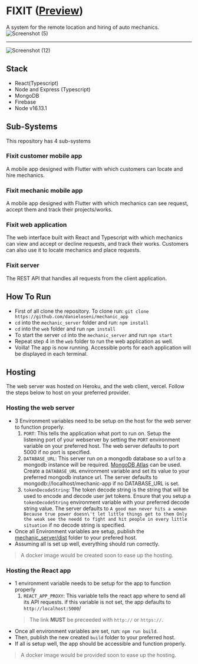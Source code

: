 # FIXIT ([Preview](https://fixit-neon.vercel.app/))
A system for the remote location and hiring of auto mechanics.
![Screenshot (5)](https://user-images.githubusercontent.com/45489948/174280182-257666b9-6eda-415e-8499-0c19d7eecc2e.png)
_________
![Screenshot (12)](https://user-images.githubusercontent.com/45489948/174280211-c5414534-ea99-4a7b-8918-3bd41887bd72.png)

## Stack
- React(Typescript)
- Node and Express (Typescript)
- MongoDB
- Firebase
- Node v16.13.1

## Sub-Systems
This repository has 4 sub-systems

### Fixit customer mobile app
A mobile app designed with Flutter with which customers can locate and hire mechanics.
### Fixit mechanic mobile app
A mobile app designed with Flutter with which mechanics can see request, accept them and track their projects/works.
### Fixit web application
The web interface built with React and Typescript with which mechanics can view and accept or decline requests, and track their works. Customers can also use it to locate mechanics and place requests.
### Fixit server
The REST API that handles all requests from the client application.


## How To Run

- First of all clone the repository. To clone run:
  `git clone https://github.com/danieloseni/mechanic_app`
- `cd` into the `mechanic_server` folder and run: `npm install`
- `cd` into the `web` folder and run `npm install`
- To start the server `cd` into the `mechanic_server` and run `npm start`
- Repeat step 4 in the `web` folder to run the web application as well.
- Voilla! The app is now running. Accessible ports for each application will be displayed in each terminal.

## Hosting
The web server was hosted on Heroku, and the web client, vercel. Follow the steps below to host on your preferred provider.
### Hosting the web server
- 3 Environment variables need to be setup on the host for the web server to function properly.
  1. `PORT`: This tells the application what port to run on. Setup the listening port of your webserver by setting the `PORT` environment variable on your preferred host. The web server defaults to port 5000 if no port is specified.
  2. `DATABASE_URL`: This server run on a mongodb database so a url to a mongodb instance will be required. [MongoDB Atlas](https://www.mongodb.com/atlas/database) can be used. Create a `DATABASE_URL` environment variable and set its value to your preferred mongodb instance url. The server defaults to mongodb://localhost/mechanic-app if no DATABASE_URL is set.
  3. `tokenDecodeString`: The token decode string is the string that will be used to encode and decode user jwt tokens. Ensure that you setup a `tokenDecodeString` environment variable with your preferred decode string value. The server defaults to `A good man never hits a woman Because true power doesn\'t let little things get to them Only the weak see the needd to fight and hit people in every little situation` if no decode string is specified.
- Once all Environment variables are setup, publish the [mechanic_server/dist](mechanic_server/dist) folder to your prefered host. 
- Assuming all is set up well, everything should run correctly.
> A docker image would be created soon to ease up the hosting.

### Hosting the React app
- 1 environment variable needs to be setup for the app to function properly
  1. `REACT_APP_PROXY`: This variable tells the react app where to send all its API requests. if this variable is not set, the app defaults to `http://localhost:5000`/
  > The link **MUST** be preceeded with `http://` or `https://`.
- Once all environment variables are set, run: ```npm run build```.
- Then, publish the new created `build` folder to your preferred host.
- If all is setup well, the app should be accessible and function properly.
> A docker image would be provided soon to ease up the hosting.


